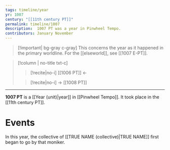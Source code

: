 ```yaml
---
tags: timeline/year
yr: 1007
century: "[[11th century PT]]"
permalink: timeline/1007
description:  1007 PT was a year in Pinwheel Tempo.
contributors: January November
---
```

 >[!important| bg-gray c-gray] This concerns the year as it happened in the  primary worldline. For the [[elseworld]], see [[1007 E-PT]].

>[!column | no-title txt-c]
>>[!recite|no-i] [[1006 PT]] ←
>
>> [!recite|no-i] → [[1008 PT]]

---
**1007 PT** is a [[Year (unit)|year]] in [[Pinwheel Tempo]]. It took place in the [[11th century PT]]. 

# Events

In this year, the collective of [[TRUE NAME (collective)|TRUE NAME]] first began to go by that moniker.